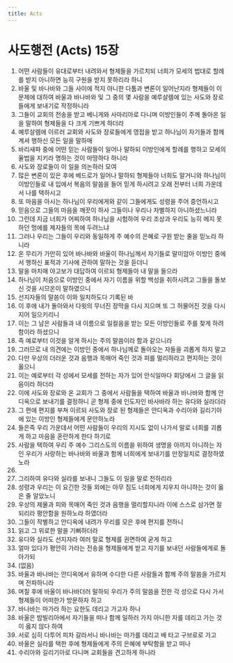 ```yaml
---
title: Acts
---
```


# 사도행전 (Acts) 15장
1. 어떤 사람들이 유대로부터 내려와서 형제들을 가르치되 너희가 모세의 법대로 할례를 받지 아니하면 능히 구원을 받지 못하리라 하니
1. 바울 및 바나바와 그들 사이에 적지 아니한 다툼과 변론이 일어난지라 형제들이 이 문제에 대하여 바울과 바나바와 및 그 중의 몇 사람을 예루살렘에 있는 사도와 장로들에게 보내기로 작정하니라
1. 그들이 교회의 전송을 받고 베니게와 사마리아로 다니며 이방인들이 주께 돌아온 일을 말하여 형제들을 다 크게 기쁘게 하더라
1. 예루살렘에 이르러 교회와 사도와 장로들에게 영접을 받고 하나님이 자기들과 함께 계셔 행하신 모든 일을 말하매
1. 바리새파 중에 어떤 믿는 사람들이 일어나 말하되 이방인에게 할례를 행하고 모세의 율법을 지키라 명하는 것이 마땅하다 하니라
1. 사도와 장로들이 이 일을 의논하러 모여
1. 많은 변론이 있은 후에 베드로가 일어나 말하되 형제들아 너희도 알거니와 하나님이 이방인들로 내 입에서 복음의 말씀을 들어 믿게 하시려고 오래 전부터 너희 가운데서 나를 택하시고
1. 또 마음을 아시는 하나님이 우리에게와 같이 그들에게도 성령을 주어 증언하시고
1. 믿음으로 그들의 마음을 깨끗이 하사 그들이나 우리나 차별하지 아니하셨느니라
1. 그런데 지금 너희가 어찌하여 하나님을 시험하여 우리 조상과 우리도 능히 메지 못하던 멍에를 제자들의 목에 두려느냐
1. 그러나 우리는 그들이 우리와 동일하게 주 예수의 은혜로 구원 받는 줄을 믿노라 하니라
1. 온 무리가 가만히 있어 바나바와 바울이 하나님께서 자기들로 말미암아 이방인 중에서 행하신 표적과 기사에 관하여 말하는 것을 듣더니
1. 말을 마치매 야고보가 대답하여 이르되 형제들아 내 말을 들으라
1. 하나님이 처음으로 이방인 중에서 자기 이름을 위할 백성을 취하시려고 그들을 돌보신 것을 시므온이 말하였으니
1. 선지자들의 말씀이 이와 일치하도다 기록된 바
1. 이 후에 내가 돌아와서 다윗의 무너진 장막을 다시 지으며 또 그 허물어진 것을 다시 지어 일으키리니
1. 이는 그 남은 사람들과 내 이름으로 일컬음을 받는 모든 이방인들로 주를 찾게 하려 함이라 하셨으니
1. 즉 예로부터 이것을 알게 하시는 주의 말씀이라 함과 같으니라
1. 그러므로 내 의견에는 이방인 중에서 하나님께로 돌아오는 자들을 괴롭게 하지 말고
1. 다만 우상의 더러운 것과 음행과 목매어 죽인 것과 피를 멀리하라고 편지하는 것이 옳으니
1. 이는 예로부터 각 성에서 모세를 전하는 자가 있어 안식일마다 회당에서 그 글을 읽음이라 하더라
1. 이에 사도와 장로와 온 교회가 그 중에서 사람들을 택하여 바울과 바나바와 함께 안디옥으로 보내기를 결정하니 곧 형제 중에 인도자인 바사바라 하는 유다와 실라더라
1. 그 편에 편지를 부쳐 이르되 사도와 장로 된 형제들은 안디옥과 수리아와 길리기아에 있는 이방인 형제들에게 문안하노라
1. 들은즉 우리 가운데서 어떤 사람들이 우리의 지시도 없이 나가서 말로 너희를 괴롭게 하고 마음을 혼란하게 한다 하기로
1. 사람을 택하여 우리 주 예수 그리스도의 이름을 위하여 생명을 아끼지 아니하는 자인 우리가 사랑하는 바나바와 바울과 함께 너희에게 보내기를 만장일치로 결정하였노라
1. 
1. 그리하여 유다와 실라를 보내니 그들도 이 일을 말로 전하리라
1. 성령과 우리는 이 요긴한 것들 외에는 아무 짐도 너희에게 지우지 아니하는 것이 옳은 줄 알았노니
1. 우상의 제물과 피와 목매어 죽인 것과 음행을 멀리할지니라 이에 스스로 삼가면 잘되리라 평안함을 원하노라 하였더라
1. 그들이 작별하고 안디옥에 내려가 무리를 모은 후에 편지를 전하니
1. 읽고 그 위로한 말을 기뻐하더라
1. 유다와 실라도 선지자라 여러 말로 형제를 권면하여 굳게 하고
1. 얼마 있다가 평안히 가라는 전송을 형제들에게 받고 자기를 보내던 사람들에게로 돌아가되
1. (없음)
1. 바울과 바나바는 안디옥에서 유하며 수다한 다른 사람들과 함께 주의 말씀을 가르치며 전파하니라
1. 며칠 후에 바울이 바나바더러 말하되 우리가 주의 말씀을 전한 각 성으로 다시 가서 형제들이 어떠한가 방문하자 하고
1. 바나바는 마가라 하는 요한도 데리고 가고자 하나
1. 바울은 밤빌리아에서 자기들을 떠나 함께 일하러 가지 아니한 자를 데리고 가는 것이 옳지 않다 하여
1. 서로 심히 다투어 피차 갈라서니 바나바는 마가를 데리고 배 타고 구브로로 가고
1. 바울은 실라를 택한 후에 형제들에게 주의 은혜에 부탁함을 받고 떠나
1. 수리아와 길리기아로 다니며 교회들을 견고하게 하니라
